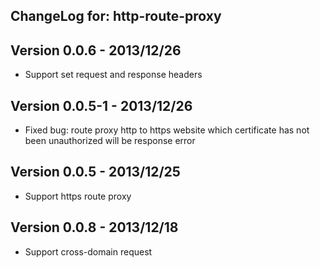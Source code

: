 ## ChangeLog for: http-route-proxy

## Version 0.0.6 - 2013/12/26

- Support set request and response headers

## Version 0.0.5-1 - 2013/12/26

- Fixed bug: route proxy http to https website which certificate has not been unauthorized will be response error

## Version 0.0.5 - 2013/12/25

- Support https route proxy

## Version 0.0.8 - 2013/12/18

- Support cross-domain request